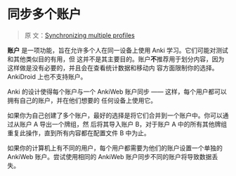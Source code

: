 # 同步多个账户

> 原
> 文：[Synchronizing multiple profiles](https://faqs.ankiweb.net/synchronizing-multiple-profiles.html)

**账户** 是一项功能，旨在允许多个人在同一设备上使用 Anki 学习。它们可能对测试和其他类似目的有用，但
这并不是其主要目的。账户**不**推荐用于划分内容，因为这样做是没有必要的，并且会在查看统计数据和移动内
容方面限制你的选择。AnkiDroid 上也不支持账户。

Anki 的设计使得每个账户与一个 AnkiWeb 账户同步 —— 这样，每个用户都可以拥有自己的账户，并在他们想要的
任何设备上使用它。

如果你为自己创建了多个账户，最好的选择是将它们合并到一个账户中。你可以通过从账户 A 导出一个牌组，然
后将其导入账户 B，对于账户 A 中的所有其他牌组重复此操作，直到所有内容都在配置文件 B 中为止。

如果你的计算机上有不同的用户，每个用户都需要为他们的账户设置一个单独的 AnkiWeb 账户。尝试使用相同的
AnkiWeb 账户同步不同的账户将导致数据丢失。
